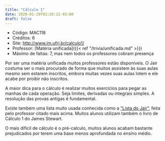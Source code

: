 ```yaml
---
title: "Cálculo 1"
date: 2020-01-29T01:29:11-03:00
draft: false
---
```


- Código: MAC118
- Créditos: 6
- Site: http://www.im.ufrj.br/calculo1/
- Professor: [Matéria unificada]({{< ref "/trivia/unificada.md" >}})
- Máximo de faltas: 7, mas nem todos os professores cobram presença

Por ser uma matéria unificada muitos professores estão disponíveis. O Jair costuma ser o mais procurado de forma que muitos assistem às suas aulas mesmo sem estarem inscritos, embora muitas vezes suas aulas lotem e ele acabe por proibir não inscritos.

A maior dica para o cálculo é realizar muitos exercícios para pegar as manhas de cada operação. Seja limites, derivadas ou integrais simples. A resolução das provas antigas é fundamental.

Existe também uma lista muito usada conhecida como a ["Lista do Jair"](https://www.labma.ufrj.br/~mcabral/livros/lista-jair/Lista-do-Jair-V1.3.pdf), feita pelo professor citado mais acima. Muitos alunos utilizam também o livro de Cálculo 1 do James Stewart.

O mais difícil de cálculo é o pré-calculo, muitos alunos acabam bastante prejudicados por terem uma base menos aprofundada no ensino médio.
